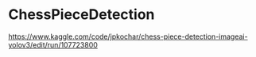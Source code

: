 # ChessPieceDetection
https://www.kaggle.com/code/jpkochar/chess-piece-detection-imageai-yolov3/edit/run/107723800